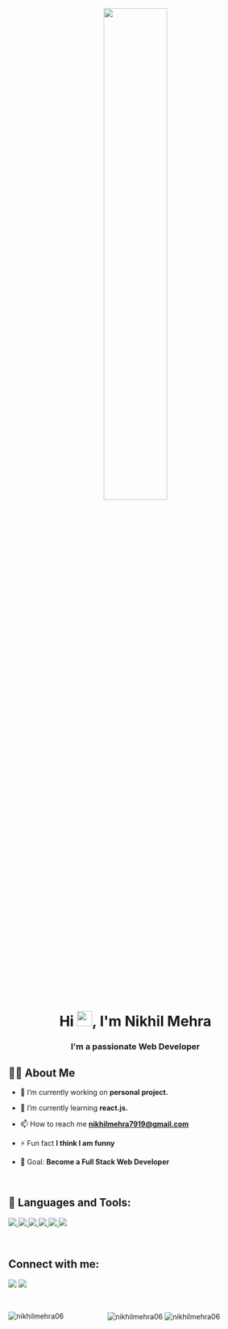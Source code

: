 <p align="center"><img width="50%" height="auto" src="https://miro.medium.com/max/1360/1*IRGHmiGsa16stedQvIaZfw.gif" height="100px"></p>

<h1 align="center">Hi <img src="https://raw.githubusercontent.com/MartinHeinz/MartinHeinz/master/wave.gif" width="30px">, I'm Nikhil Mehra</h1>
<h3 align="center">I'm a passionate Web Developer</h3>


## 🙋‍♂️ About Me

- 🔭 I’m currently working on **personal project.**


- 🌱 I’m currently learning **react.js.**


- 📫 How to reach me **nikhilmehra7919@gmail.com**


- ⚡ Fun fact **I think I am funny**


- 🎯 Goal: **Become a Full Stack Web Developer**

<br/>


## 🚀 Languages and Tools:

<p align="left"> 
    <a href="https://www.w3.org/html/" target="_blank"> <img src="https://img.icons8.com/color/48/000000/html-5.png"/> </a> 
    <a href="https://www.w3schools.com/css/" target="_blank"> <img src="https://img.icons8.com/color/48/000000/css3.png"/> </a>
    <a href="https://developer.mozilla.org/en-US/docs/Web/JavaScript" target="_blank"> <img src="https://img.icons8.com/color/48/000000/javascript.png"/> </a>
    <a href="https://reactjs.org/" target="_blank"> <img src="https://img.icons8.com/color/48/000000/react-native.png"/> </a>
    <a href="https://getbootstrap.com" target="_blank"> <img src="https://img.icons8.com/color/48/000000/bootstrap.png"/> </a> 
    <a href="https://git-scm.com/" target="_blank"> <img src="https://img.icons8.com/color/48/000000/git.png"/> </a> 
</p>
<br/>

## Connect with me:
<p align="left">
<a href = "https://www.linkedin.com/in/nikhil-mehra-054a5b1b7/"><img src="https://img.icons8.com/fluent/48/000000/linkedin.png"/></a>
<a href = "https://twitter.com/_nikhilmehra"><img src="https://img.icons8.com/fluent/48/000000/twitter.png"/></a>
<p>

<br/>
<div align="center">
<img align="left" src="https://github-readme-stats.vercel.app/api/top-langs?username=Nikhilmehra06&show_icons=true&locale=en&layout=compact" alt="nikhilmehra06" />
<img align="center" src="https://github-readme-stats.vercel.app/api?username=Nikhilmehra06&show_icons=true&locale=en" alt="nikhilmehra06" />
<img align="center" src="https://github-readme-streak-stats.herokuapp.com/?user=Nikhilmehra06&" alt="nikhilmehra06" />
</div>



